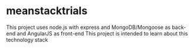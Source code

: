 # meanstacktrials
This project uses node.js with express and MongoDB/Mongoose as back-end and AngularJS as front-end
This project is intended to learn about this technology stack
